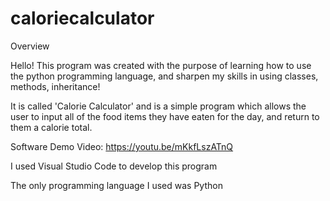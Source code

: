 # caloriecalculator
Overview 

Hello! This program was created with the purpose of learning how to use the python programming language, and sharpen my skills in using classes, methods, inheritance!

It is called 'Calorie Calculator' and is a simple program which allows the user to input all of the food items they have eaten for the day, and return to them a calorie total.

Software Demo Video: https://youtu.be/mKkfLszATnQ

I used Visual Studio Code to develop this program

The only programming language I used was Python
